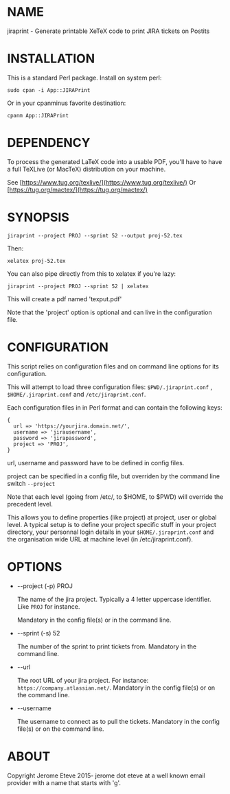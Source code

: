 # NAME

jiraprint - Generate printable XeTeX code to print JIRA tickets on Postits

# INSTALLATION

This is a standard Perl package. Install on system perl:

    sudo cpan -i App::JIRAPrint

Or in your cpanminus favorite destination:

    cpanm App::JIRAPrint

# DEPENDENCY

To process the generated LaTeX code into a usable PDF, you'll have
to have a full TeXLive (or MacTeX) distribution on your machine.

See [https://www.tug.org/texlive/](https://www.tug.org/texlive/) Or  [https://tug.org/mactex/](https://tug.org/mactex/)

# SYNOPSIS

    jiraprint --project PROJ --sprint 52 --output proj-52.tex

Then:

    xelatex proj-52.tex

You can also pipe directly from this to xelatex if you're lazy:

    jiraprint --project PROJ --sprint 52 | xelatex

This will create a pdf named 'texput.pdf'

Note that the 'project' option is optional and can live in the configuration file.

# CONFIGURATION

This script relies on configuration files and on command line options for its configuration.

This will attempt to load three configuration files: `$PWD/.jiraprint.conf` , `$HOME/.jiraprint.conf` and `/etc/jiraprint.conf`.

Each configuration files in in Perl format and can contain the following keys:

    {
      url => 'https://yourjira.domain.net/',
      username => 'jirausername',
      password => 'jirapassword',
      project => 'PROJ',
    }

url, username and password have to be defined in config files.

project can be specified in a config file, but overriden by the command line switch `--project`

Note that each level (going from /etc/, to $HOME, to $PWD) will override the precedent level.

This allows you to define properties (like project) at project, user or global level. A typical setup is to define your project specific stuff
in your project directory, your personnal login details in your `$HOME/.jiraprint.conf` and the organisation wide URL at machine level (in /etc/jiraprint.conf).

# OPTIONS

- --project (-p) PROJ

    The name of the jira project. Typically a 4 letter uppercase identifier. Like `PROJ` for instance.

    Mandatory in the config file(s) or in the command line.

- --sprint (-s) 52

    The number of the sprint to print tickets from. Mandatory in the command line.

- --url

    The root URL  of your jira project. For instance: `https://company.atlassian.net/`. Mandatory in the config file(s) or on the command line.

- --username

    The username to connect as to pull the tickets. Mandatory in the config file(s) or on the command line.

# ABOUT

Copyright Jerome Eteve 2015- jerome dot eteve at a well known email provider with a name that starts with 'g'.
